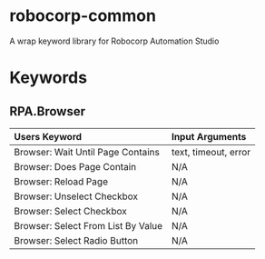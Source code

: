 # robocorp-common

A wrap keyword library for Robocorp Automation Studio

# Keywords

## RPA.Browser

| Users Keyword | Input Arguments |
| :--- | :--- |
| Browser: Wait Until Page Contains | text, timeout, error |
| Browser: Does Page Contain | N/A |
| Browser: Reload Page | N/A |
| Browser: Unselect Checkbox | N/A |
| Browser: Select Checkbox | N/A |
| Browser: Select From List By Value | N/A |
| Browser: Select Radio Button | N/A |
